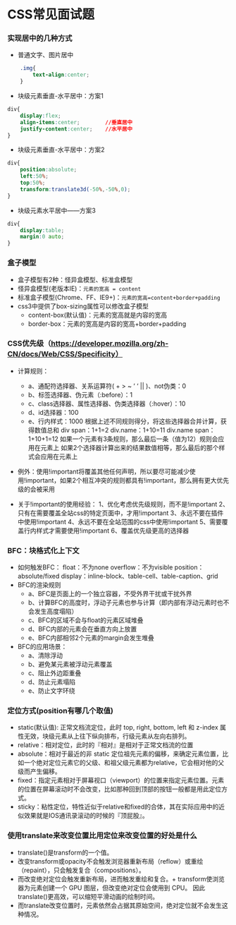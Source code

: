 # CSS常见面试题
### 实现居中的几种方式
+ 普通文字、图片居中
```css
    .img{
        text-align:center;
    }
```
+ 块级元素垂直-水平居中：方案1
```css
div{
    display:flex;
    align-items:center;        //垂直居中
    justify-content:center;    //水平居中
}

```

+ 块级元素垂直-水平居中：方案2
```css
div{
    position:absolute;
    left:50%;
    top:50%;
    transform:translate3d(-50%,-50%,0);
}
```

+ 块级元素水平居中——方案3
```css
div{
    display:table;
    margin:0 auto;
}
```

### 盒子模型
+ 盒子模型有2种：怪异盒模型、标准盒模型
+ 怪异盒模型(老版本IE)：`元素的宽高 = content`
+ 标准盒子模型(Chrome、FF、IE9+)：`元素的宽高=content+border+padding`
+ css3中提供了box-sizing属性可以修改盒子模型
  - content-box(默认值)：元素的宽高就是内容的宽高
  - border-box：元素的宽高是内容的宽高+border+padding

### CSS优先级（https://developer.mozilla.org/zh-CN/docs/Web/CSS/Specificity）

+ 计算规则：
  + a、通配符选择器、关系运算符( + > ~ ‘ ‘ || )、not伪类：0
  + b、标签选择器、伪元素（:before）：1
  + c、class选择器、属性选择器、伪类选择器（:hover）：10
  + d、id选择器：100
  + e、行内样式：1000
根据上述不同规则得分，将这些选择器合并计算，获得数值总和
     div span：1+1=2
     div.name：1+10=11
div.name span：1+10+1=12
如果一个元素有3条规则，那么最后一条（值为12）规则会应用在元素上
如果2个选择器计算出来的结果数值相等，那么最后的那个样式会应用在元素上

+ 例外：使用!important将覆盖其他任何声明，所以要尽可能减少使用!important，如果2个相互冲突的规则都具有!important，那么拥有更大优先级的会被采用

+ 关于!important的使用经验：
    1、优化考虑优先级规则，而不是!important
    2、只有在需要覆盖全站css的特定页面中，才用!important
    3、永远不要在插件中使用!important
    4、永远不要在全站范围的css中使用!important
    5、需要覆盖行内样式才需要使用!important
    6、覆盖优先级更高的选择器

### BFC：块格式化上下文
+ 如何触发BFC：
    float：不为none
    overflow：不为visible
    position：absolute/fixed
    display：inline-block、table-cell、table-caption、grid
+ BFC的渲染规则
  - a、BFC是页面上的一个独立容器，不受外界干扰或干扰外界
  - b、计算BFC的高度时，浮动子元素也参与计算（即内部有浮动元素时也不会发生高度塌陷）
  - c、BFC的区域不会与float的元素区域堆叠
  - d、BFC内部的元素会在垂直方向上放置  
  - e、BFC内部相邻2个元素的margin会发生堆叠
+ BFC的应用场景：
  - a、清除浮动
  - b、避免某元素被浮动元素覆盖
  - c、阻止外边距重叠
  - d、防止元素塌陷
  - e、防止文字环绕


### 定位方式(position有哪几个取值)
+ static(默认值): 正常文档流定位，此时 top, right, bottom, left 和 z-index 属性无效，块级元素从上往下纵向排布，行级元素从左向右排列。
+ relative：相对定位，此时的『相对』是相对于正常文档流的位置
+ absolute：相对于最近的非 static 定位祖先元素的偏移，来确定元素位置，比如一个绝对定位元素它的父级、和祖父级元素都为relative，它会相对他的父级而产生偏移。
+ fixed：指定元素相对于屏幕视口（viewport）的位置来指定元素位置。元素的位置在屏幕滚动时不会改变，比如那种回到顶部的按钮一般都是用此定位方式。
+ sticky：粘性定位，特性近似于relative和fixed的合体，其在实际应用中的近似效果就是IOS通讯录滚动的时候的『顶屁股』。

### 使用translate来改变位置比用定位来改变位置的好处是什么
+ translate()是transform的一个值。
+ 改变transform或opacity不会触发浏览器重新布局（reflow）或重绘（repaint），只会触发复合（compositions）。
+ 而改变绝对定位会触发重新布局，进而触发重绘和复合。+ transform使浏览器为元素创建一个 GPU 图层，但改变绝对定位会使用到 CPU。 因此translate()更高效，可以缩短平滑动画的绘制时间。
+ 而translate改变位置时，元素依然会占据其原始空间，绝对定位就不会发生这种情况。

